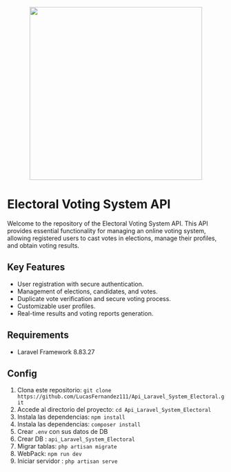 <p align="center"><img src="https://i.postimg.cc/rFk2Bzrm/votarg-png-1.png" width="400"></a></p>

# Electoral Voting System API

Welcome to the repository of the Electoral Voting System API. This API provides essential functionality for managing an online voting system, allowing registered users to cast votes in elections, manage their profiles, and obtain voting results.

## Key Features

-   User registration with secure authentication.
-   Management of elections, candidates, and votes.
-   Duplicate vote verification and secure voting process.
-   Customizable user profiles.
-   Real-time results and voting reports generation.

## Requirements

-   Laravel Framework 8.83.27

## Config

1. Clona este repositorio: `git clone https://github.com/LucasFernandez111/Api_Laravel_System_Electoral.git`
2. Accede al directorio del proyecto: `cd Api_Laravel_System_Electoral`
3. Instala las dependencias: `npm install`
4. Instala las dependencias: `composer install`
5. Crear `.env` con sus datos de DB
6. Crear DB : `api_Laravel_System_Electoral`
7. Migrar tablas: `php artisan migrate`
8. WebPack: `npm run dev`
9. Iniciar servidor : `php artisan serve`
